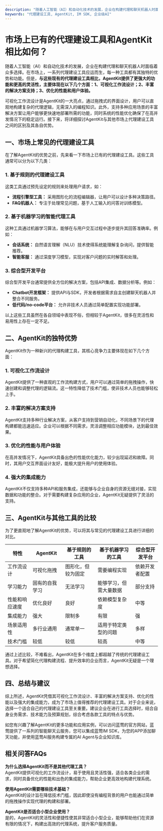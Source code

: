 ```yaml
---
description: "随着人工智能（AI）和自动化技术的发展，企业在构建代理和聊天机器人时面临着众多选择。在市场上，一系列代理建设工具应运而生，每一种工具都有其独特的优势和功能。但是，**与这些现有的代理建设工具相比，AgentKit提供了更强大的功能和更高的灵活性，主要体现在以下几个方面：1、可视化工作流设计；2、丰富的解决方案支持；3、优化的性能和用户体验。**"
keywords: "代理建设工具, AgentKit, IM SDK, 企业级AI"
---
```

# 市场上已有的代理建设工具和AgentKit相比如何？

随着人工智能（AI）和自动化技术的发展，企业在构建代理和聊天机器人时面临着众多选择。在市场上，一系列代理建设工具应运而生，每一种工具都有其独特的优势和功能。但是，**与这些现有的代理建设工具相比，AgentKit提供了更强大的功能和更高的灵活性，主要体现在以下几个方面：1、可视化工作流设计；2、丰富的解决方案支持；3、优化的性能和用户体验。**

可视化工作流设计是AgentKit的一大亮点，通过拖拽式的界面设计，用户可以直观地构建复杂的代理逻辑，无需深入的编程知识。此外，支持多种应用场景的丰富解决方案让用户能够更快速地部署所需的功能，同时系统的性能优化确保了在高并发情况下的稳定运行。接下来，将详细探讨AgentKit与其他市场上代理建设工具之间的区别及其各自优势。

## 一、市场上常见的代理建设工具

在了解AgentKit的优势之前，先来看一下市场上已有的代理建设工具。这些工具通常可以分为以下几类：

### 1. 基于规则的代理建设工具

这类工具通过预先设定的规则来处理用户请求，如：

- **流程引擎型工具：** 采用图形化的流程编辑器，让用户可以设计多种决策路径。
- **FAQ机器人：** 专注于处理常见问题，基于人工输入的问答对训练模型。

### 2. 基于机器学习的智能代理工具

这种工具通过机器学习算法，能够在与用户交互过程中逐步提升其回答准确率。例如：

- **会话系统：** 自然语言理解（NLU）技术使得系统能理解复杂询问，提供智能推荐。
- **智能客服：** 通过深度学习模型，实现对客户问题的实时解答和处理。

### 3. 综合型开发平台

综合型开发平台通常提供全方位的解决方案，包括API集成、数据分析等。例如：

- **Chatbot开发框架：** 提供API与SDK，开发者根据需求自主创建聊天机器人并整合不同服务。
- **低代码/no-code平台：** 允许非技术人员通过简单配置实现功能部署。

以上这些工具虽然在各自领域中表现不俗，但相较于AgentKit，很多在灵活性和易用性上存在一定不足。

## 二、AgentKit的独特优势

AgentKit作为一种新兴的代理构建工具，其核心竞争力主要体现在如下几个方面：

### 1. 可视化工作流设计

AgentKit提供了一种直观的工作流构建方式，用户可以通过简单的拖拽操作，快速创建和调整代理的逻辑流。这一特性降低了技术门槛，使非技术人员也能够轻松上手。

### 2. 丰富的解决方案支持

AgentKit支持多种行业解决方案，从客户支持到营销自动化，不同场景下的代理构建都能迅速适应。企业可以根据不同需求，灵活调整相应功能模块，达到最佳效果。

### 3. 优化的性能与用户体验

在高并发情况下，AgentKit具备出色的性能优化能力，较少出现延迟和故障。同时，其用户交互界面设计友好，能极大提升用户的使用体验。

### 4. 强大的集成能力

AgentKit不仅支持多种API和服务集成，还能够与企业自身的资源无缝对接，实现数据和功能的整合。对于需要构建复杂应用的企业，AgentKit无疑提供了灵活的支持。

## 三、AgentKit与其他工具的比较

为了更直观地了解AgentKit的优势，可以将其与常见的代理建设工具进行详细的对比。

| 特性               | AgentKit                      | 基于规则的工具                | 基于机器学习的工具             | 综合型开发平台           |
|--------------------|-------------------------------|--------------------------------|--------------------------------|---------------------------|
| 工作流设计         | 可视化拖拽                  | 图形化，但较为固定            | 需要编程实现                  | 依赖开发者配置           |
| 学习能力           | 固有的自我学习               | 无法学习                     | 能够学习，但需大量数据       | 部分支持                 |
| 性能和响应速度     | 优化良好                     | 良好                         | 依赖模型复杂度               | 中等                     |
| 集成能力           | 强大                         | 限制多                       | 有限                         | 强                      |
| 场景适用性         | 多行业通用                   | 通常单一                     | 适用于特定类型的问题         | 多样                     |
| 技术门槛           | 较低                         | 较低                         | 较高                           | 中等                     |

通过上述比较，不难看出，AgentKit在多个维度上都超越了传统的代理建设工具。对于希望简化代理构建流程、提升效率的企业而言，AgentKit无疑是一个理想选择。

## 四、总结与建议

综上所述，AgentKit凭借其可视化工作流设计、丰富的解决方案支持、优化的性能以及强大的集成能力，成为了市场上值得推荐的代理建设工具。对于企业来说，选择一个适合自己的代理建设工具至关重要。建议企业在进行工具选择时，结合自身业务需求、技术能力及预算规划，综合考虑各款工具的特点与优势。

如您有兴趣了解AgentKit的更多功能和应用实例，可以访问蓝莺的官方网站，蓝莺提供了一系列的智能聊天云服务，您可以集成蓝莺IM SDK，为您的APP添加聊天功能，并使用蓝莺AI服务构建专属的AI Agent与企业知识库。

## 相关问答FAQs

**为什么选择AgentKit而不是其他代理工具？**  
AgentKit提供可视化的工作流设计，易于使用且灵活性强，适合各类企业的需求，同时具备优化的性能和出色的集成能力，帮助企业更高效地构建代理系统。

**使用AgentKit需要哪些技术基础？**  
AgentKit的设计旨在降低技术门槛，因此即使没有编程背景的用户也能通过简单的拖拽操作实现代理的构建和部署。

**AgentKit是否适合小型企业使用？**  
是的，AgentKit的灵活性和便捷性使其非常适合小型企业，能够帮助他们在资源有限的情况下，构建出高效的代理系统，提升客户服务质量。
